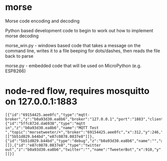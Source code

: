 # morse
Morse code encoding and decoding

Python based development code to begin to work out how to implement morse decoding

morse_win.py - windows based code that takes a message on the command line, writes it to a file beeping for dots/dashes, then reads the file back to parse

morse.py - embedded code that will be used on MicroPython (e.g. ESP8266)

# node-red flow, requires mosquitto on 127.0.0.1:1883

```
[{"id":"69154425.aee0fc","type":"mqtt-broker","z":"b0a93d30.ea8b6","broker":"127.0.0.1","port":"1883","clientid":"","usetls":false,"verifyservercert":true,"compatmode":true,"keepalive":"60","cleansession":true,"willTopic":"","willQos":"0","willRetain":null,"willPayload":"","birthTopic":"","birthQos":"0","birthRetain":null,"birthPayload":""},{"id":"5ffc872d.da6938","type":"mqtt in","z":"b0a93d30.ea8b6","name":"MQTT Test ","topic":"morsetweeter/+","broker":"69154425.aee0fc","x":312,"y":246,"wires":[["5b51d029.b44bd","e87c0878.0837e8"]]},{"id":"5b51d029.b44bd","type":"debug","z":"b0a93d30.ea8b6","name":"","active":true,"console":"false","complete":"false","x":914,"y":240,"wires":[]},{"id":"e87c0878.0837e8","type":"twitter out","z":"b0a93d30.ea8b6","twitter":"","name":"TweeterBot","x":910,"y":320,"wires":[]}]
```